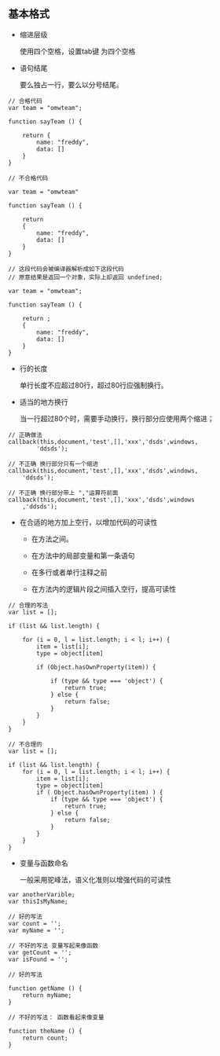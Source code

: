 ## 基本格式

*   缩进层级

    使用四个空格，设置tab键 为四个空格

*   语句结尾

    要么独占一行，要么以分号结尾。

```
// 合格代码
var team = "omwteam";

function sayTeam () {

    return {
        name: "freddy",
        data: []
    }
}

// 不合格代码

var team = "omwteam"

function sayTeam () {

    return 
    {
        name: "freddy",
        data: []
    }
}

// 这段代码会被编译器解析成如下这段代码
// 原意结果是返回一个对象，实际上却返回 undefined;

var team = "omwteam";

function sayTeam () {

    return ;
    {
        name: "freddy",
        data: []
    }
}

```

*   行的长度

    单行长度不应超过80行，超过80行应强制换行。

*   适当的地方换行

    当一行超过80个时，需要手动换行，换行部分应使用两个缩进；

```
// 正确做法
callback(this,document,'test',[],'xxx','dsds',windows,
        'ddsds');

// 不正确 换行部分只有一个缩进
callback(this,document,'test',[],'xxx','dsds',windows,
    'ddsds');

// 不正确 换行部分带上 ","运算符前面
callback(this,document,'test',[],'xxx','dsds',windows
    ,'ddsds');       

```

*   在合适的地方加上空行，以增加代码的可读性

    *   在方法之间。

    *   在方法中的局部变量和第一条语句

    *   在多行或者单行注释之前

    *   在方法内的逻辑片段之间插入空行，提高可读性

```
// 合理的写法
var list = [];

if (list && list.length) {

    for (i = 0, l = list.length; i < l; i++) {
        item = list[i];
        type = object[item]

        if (Object.hasOwnProperty(item)) {

            if (type && type === 'object') {
                return true;
            } else {
                return false;
            }
        }
    }
}

// 不合理的
var list = [];

if (list && list.length) {
    for (i = 0, l = list.length; i < l; i++) {
        item = list[i];
        type = object[item]
        if ( Object.hasOwnProperty(item) ) {
            if (type && type === 'object') {
                return true;
            } else {
                return false;
            }
        }
    }
}

```

*   变量与函数命名

    一般采用驼峰法，语义化准则以增强代码的可读性

```
var anotherVarible;
var thisIsMyName;

// 好的写法
var count = '';
var myName = '';

// 不好的写法 变量写起来像函数
var getCount = '';
var isFound = '';

// 好的写法

function getName () {
    return myName;
}

// 不好的写法： 函数看起来像变量

function theName () {
    return count;
}

```
